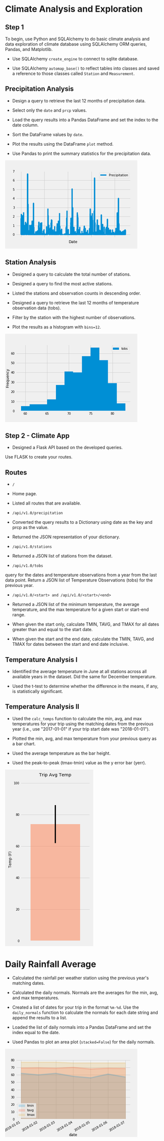 # Climate Analysis and Exploration
## Step 1 
To begin, use Python and SQLAlchemy to do basic climate analysis and data exploration of climate database using SQLAlchemy ORM queries, Pandas, and Matplotlib.


- Use SQLAlchemy `create_engine` to connect to sqlite database.

- Use SQLAlchemy `automap_base()` to reflect tables into classes and saved a reference to those classes called `Station` and `Measurement`.



## Precipitation Analysis


- Design a query to retrieve the last 12 months of precipitation data.

- Select only the `date` and `prcp` values.

- Load the query results into a Pandas DataFrame and set the index to the date column.

- Sort the DataFrame values by `date`.

- Plot the results using the DataFrame `plot` method.

- Use Pandas to print the summary statistics for the precipitation data.

![1-Logo](Images/Percepitation.png)

## Station Analysis


- Designed a query to calculate the total number of stations.


- Designed a query to find the most active stations.


- Listed the stations and observation counts in descending order.

- Designed a query to retrieve the last 12 months of temperature observation data (tobs).

- Filter by the station with the highest number of observations.

- Plot the results as a histogram with `bins=12`.

![1-Logo](Images/TObsVFreqHist.png)

## Step 2 - Climate App
- Designed a Flask API based on the developed queries.

Use FLASK to create your routes.


## Routes


- `/`


* Home page.


* Listed all routes that are available.




- `/api/v1.0/precipitation`


* Converted the query results to a Dictionary using date as the key and prcp as the value.


* Returned the JSON representation of your dictionary.




- `/api/v1.0/stations`

* Returned a JSON list of stations from the dataset.



- `/api/v1.0/tobs`

query for the dates and temperature observations from a year from the last data point.
Return a JSON list of Temperature Observations (tobs) for the previous year.



- `/api/v1.0/<start> and /api/v1.0/<start>/<end>`


* Returned a JSON list of the minimum temperature, the average temperature, and the max temperature for a given start or start-end range.


* When given the start only, calculate TMIN, TAVG, and TMAX for all dates greater than and equal to the start date.


* When given the start and the end date, calculate the TMIN, TAVG, and TMAX for dates between the start and end date inclusive.

## Temperature Analysis I

- Identified the average temperature in June at all stations across all available years in the dataset. Did the same for December temperature.


- Used the t-test to determine whether the difference in the means, if any, is statistically significant.


## Temperature Analysis II

- Used the `calc_temps` function to calculate the min, avg, and max temperatures for your trip using the matching dates from the previous year (i.e., use "2017-01-01" if your trip start date was "2018-01-01").


- Plotted the min, avg, and max temperature from your previous query as a bar chart.


- Used the average temperature as the bar height.


- Used the peak-to-peak (tmax-tmin) value as the y error bar (yerr).


![1-Logo](Images/avgTempBoxPlot.png)

# Daily Rainfall Average


- Calculated the rainfall per weather station using the previous year's matching dates.


- Calculated the daily normals. Normals are the averages for the min, avg, and max temperatures.

- Created a list of dates for your trip in the format `%m-%d`. Use the `daily_normals` function to calculate the normals for each date string and append the results to a list.


- Loaded the list of daily normals into a Pandas DataFrame and set the index equal to the date.


- Used Pandas to plot an area plot (`stacked=False`) for the daily normals.

![1-Logo](Images/DailyNormals.png)
